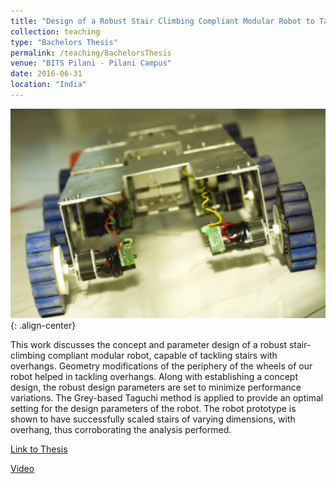 ```yaml
---
title: "Design of a Robust Stair Climbing Compliant Modular Robot to Tackle Overhang on Stairs"
collection: teaching
type: "Bachelors Thesis"
permalink: /teaching/BachelorsThesis
venue: "BITS Pilani - Pilani Campus"
date: 2016-06-31
location: "India"
---
```


![Stair Robot](/images/stairrobot.png){: .align-center}

This work discusses the concept and parameter design of a robust stair-climbing compliant modular
robot, capable of tackling stairs with overhangs. Geometry modifications of the periphery of the wheels
of our robot helped in tackling overhangs. Along with establishing a concept design, the robust design
parameters are set to minimize performance variations. The Grey-based Taguchi method is applied
to provide an optimal setting for the design parameters of the robot. The robot prototype is shown to
have successfully scaled stairs of varying dimensions, with overhang, thus corroborating the analysis
performed.

[Link to Thesis](/files/BachelorsThesis.pdf)

[Video](https://youtu.be/GXY6U_79axM)
